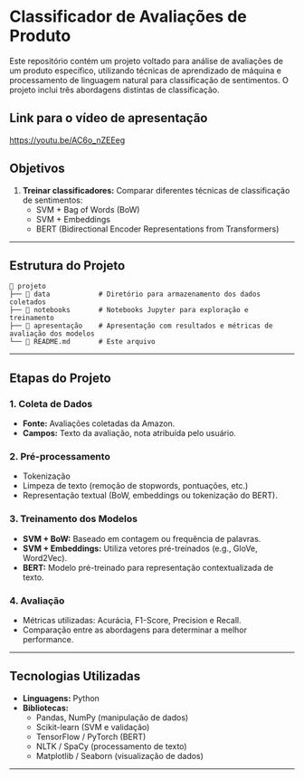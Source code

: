 # Classificador de Avaliações de Produto

Este repositório contém um projeto voltado para análise de avaliações de um produto específico, utilizando técnicas de aprendizado de máquina e processamento de linguagem natural para classificação de sentimentos. O projeto inclui três abordagens distintas de classificação.

## Link para o vídeo de apresentação
https://youtu.be/AC6o_nZEEeg

## Objetivos

1. **Treinar classificadores:** Comparar diferentes técnicas de classificação de sentimentos:
   - SVM + Bag of Words (BoW)
   - SVM + Embeddings
   - BERT (Bidirectional Encoder Representations from Transformers)

---

## Estrutura do Projeto

```
📂 projeto
├── 📁 data            # Diretório para armazenamento dos dados coletados
├── 📁 notebooks       # Notebooks Jupyter para exploração e treinamento
├── 📁 apresentação    # Apresentação com resultados e métricas de avaliação dos modelos
└── 📄 README.md       # Este arquivo
```

---

## Etapas do Projeto

### 1. Coleta de Dados
- **Fonte:** Avaliações coletadas da Amazon.
- **Campos:** Texto da avaliação, nota atribuída pelo usuário.

### 2. Pré-processamento
- Tokenização
- Limpeza de texto (remoção de stopwords, pontuações, etc.)
- Representação textual (BoW, embeddings ou tokenização do BERT).

### 3. Treinamento dos Modelos
- **SVM + BoW:** Baseado em contagem ou frequência de palavras.
- **SVM + Embeddings:** Utiliza vetores pré-treinados (e.g., GloVe, Word2Vec).
- **BERT:** Modelo pré-treinado para representação contextualizada de texto.

### 4. Avaliação
- Métricas utilizadas: Acurácia, F1-Score, Precision e Recall.
- Comparação entre as abordagens para determinar a melhor performance.

---

## Tecnologias Utilizadas

- **Linguagens:** Python
- **Bibliotecas:**
  - Pandas, NumPy (manipulação de dados)
  - Scikit-learn (SVM e validação)
  - TensorFlow / PyTorch (BERT)
  - NLTK / SpaCy (processamento de texto)
  - Matplotlib / Seaborn (visualização de dados)

---
